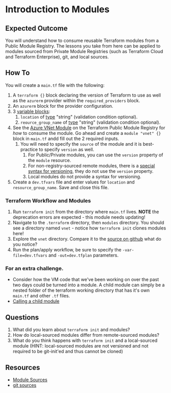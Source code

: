 # Introduction to Modules

## Expected Outcome

You will understand how to consume reusable Terraform modules from a Public Module Registry. The lessons you take from here can be applied to modules sourced from Private Module Registries (such as Terraform Cloud and Terraform Enterprise), git, and local sources.

## How To
You will create a `main.tf` file with the following:
1. A `terraform {}` block declaring the version of Terraform to use as well as the `azurerm` provider within the `required_providers` block.
1. An `azurerm` block for the provider configuration.
1. 3 [variable blocks](https://www.terraform.io/language/values/variables):
    1. `location` of [type](https://www.terraform.io/language/expressions/types) "string" (validation condition optional).
    1. `reource_group_name` of [type](https://www.terraform.io/language/expressions/types) "string" (validation condition optional).
1. See the [Azure VNet Module](https://registry.terraform.io/modules/Azure/vnet/azurerm/latest) on the Terraform Public Module Registry for _how_ to consume the module. Go ahead and create a `module "vnet" {}` block in `main.tf` andd fill out the 2 required inputs.
    1. You will need to specify the `source` of the module and it is best-practice to specify `version` as well.
        1. For Public/Private modules, you can use the `version` property of the `module` resource.
        1. For non-registry-sourced remote modules, there is a [special syntax for versioning](https://www.terraform.io/language/modules/sources#selecting-a-revision), they do not use the `version` property.
        1. Local modules do not provide a syntax for versioning.
1. Create a `dev.tfvars` file and enter values for `location` and `resource_group_name`. Save and close this file.

### Terraform Workflow and Modules
1. Run `terraform init` from the directory where `main.tf` lives. **NOTE** the deprecation errors are expected - this module needs updating!
1. Navigate to the `.terraform` directory, then `modules` directory. You should see a directory named `vnet` - notice how `terraform init` clones modules here!
1. Explore the `vnet` directory. Compare it to the [source on github](https://github.com/Azure/terraform-azurerm-vnet) what do you notice?
1. Run the plan/apply workflow, be sure to specify the `-var-file=dev.tfvars` and `-out=dev.tfplan` parameters.

### For an extra challenge.
- Consider how the VM code that we've been working on over the past two days could be turned into a module. A child module can simply be a nested folder of the terraform working directory that has it's own ```main.tf``` and other `.tf` files.
- [Calling a child module](https://developer.hashicorp.com/terraform/language/modules/syntax#calling-a-child-module)

## Questions
1. What did you learn about `terraform init` and modules?
1. How do local-sourced modules differ from remote-sourced modules?
1. What do you think happens with `terraform init` and a local-sourced module (HINT: local-sourced modules are not versioned and not required to be git-init'ed and thus cannot be cloned)

## Resources
- [Module Sources](https://www.terraform.io/language/modules/sources)
- [git sources](https://www.terraform.io/language/modules/sources#generic-git-repository)
